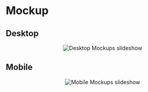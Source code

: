 # Mockup

## Desktop

<p align="center">
  <img src="../../../img/Sketch/mockups.gif" alt="Desktop Mockups slideshow">
</p>

## Mobile

<p align="center">
  <img src="../../../img/Sketch/mockups-mobile.gif" alt="Mobile Mockups slideshow">
</p>
